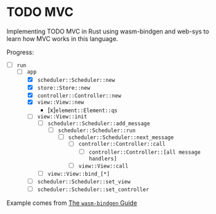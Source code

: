 # TODO MVC

Implementing TODO MVC in Rust using wasm-bindgen and web-sys
to learn how MVC works in this language.

Progress:
- [ ] `run`
  - [ ] `app`
    - [x] `scheduler::Scheduler::new`
    - [x] `store::Store::new`
    - [x] `controller::Controller::new`
    - [x] `view::View::new`
        - [x]`element::Element::qs`
    - [ ] `view::View::init`
        - [ ] `scheduler::Scheduler::add_message`
            - [ ] `scheduler::Scheduler::run`
                - [ ] `scheduler::Scheduler::next_message`
                    - [ ] `controller::Controller::call`
                        - [ ] `controller::Controller::[all message handlers]`
                    - [ ] `view::View::call`
        - [ ] `view::View::bind_[*]`
    - [ ] `scheduler::Scheduler::set_view`
    - [ ] `scheduler::Scheduler::set_controller`

Example comes from [The `wasm-bindgen` Guide](https://rustwasm.github.io/docs/wasm-bindgen/examples/todomvc.html)